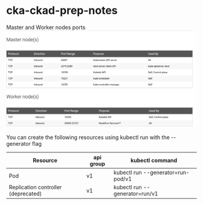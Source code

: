 # cka-ckad-prep-notes

Master and Worker nodes ports 
![alt text](ports.png)

You can create the following resources using kubectl run with the --generator flag

| **Resource**  | **api group** | **kubectl command** |
| ------------- | ------------- | ------- |
| Pod  | v1  | kubectl run --generator=run-pod/v1 |
| Replication controller (deprecated)  | v1 | kubectl run --generator=run/v1 |

